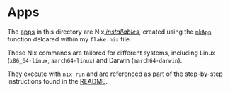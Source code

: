 # Apps
The [apps](https://nixos.org/manual/nix/stable/command-ref/new-cli/nix3-run#apps) in this directory are Nix[ _installables_](https://nixos.org/manual/nix/stable/command-ref/new-cli/nix#installables), created using the [`mkApp`](https://github.com/dustinlyons/nixos-config/blob/main/flake.nix#L49) function delcared within my `flake.nix` file. 

These Nix commands are tailored for different systems, including Linux (`x86_64-linux`, `aarch64-linux`) and Darwin (`aarch64-darwin`). 

They execute with `nix run` and are referenced as part of the step-by-step instructions found in the [README](https://github.com/dustinlyons/nixos-config/blob/main/README.md).
